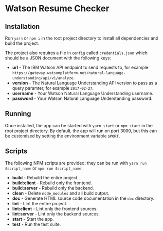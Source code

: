 # Watson Resume Checker

## Installation

Run `yarn` or `npm i` in the root project directory to install all dependencies
and build the project.

The project also requires a file in `config` called `credentials.json`
which should be a JSON document with the following keys:

 * **url** - The IBM Watson API endpoint to send requests to, for example
   `https://gateway.watsonplatform.net/natural-language-understanding/api/v1/analyze`.
 * **version** - The Natural Language Understanding API version to pass as a
   query paramter, for example `2017-02-27`.
 * **username** - Your Watson Natural Language Understanding username.
 * **password** - Your Watson Natural Language Understanding password.

## Running

Once installed, the app can be started with `yarn start` or `npm start` in the
root project directory. By default, the app will run on port 3000, but this can
be customised by setting the environment variable `$PORT`.

## Scripts

The following NPM scripts are provided; they can be run with `yarn run
$script_name` or `npm run $script_name`:

 * **build** - Rebuild the entire project.
 * **build:client** - Rebuild only the frontend.
 * **build:server** - Rebuild only the backend.
 * **clean** - Delete `node_modules` and all build output.
 * **doc** - Generate HTML source code documentation in the `doc` directory.
 * **lint** - Lint the entire project.
 * **lint:client** - Lint only the frontend sources.
 * **lint:server** - Lint only the backend sources.
 * **start** - Start the app.
 * **test** - Run the test suite.
